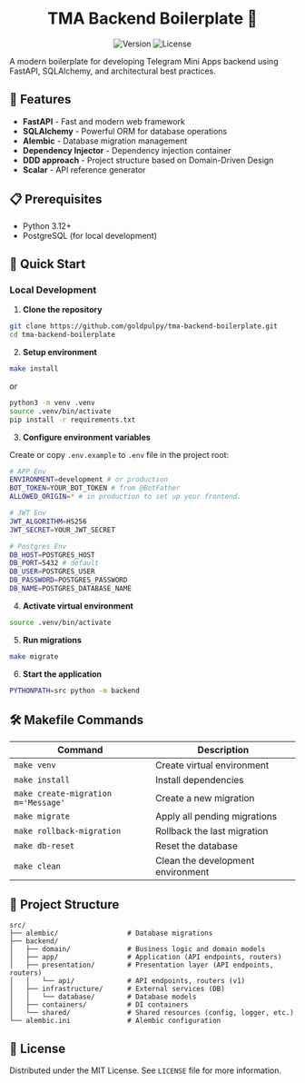 <div align="center">
  <h1>TMA Backend Boilerplate 🚀</h1>

![Version](https://img.shields.io/badge/version-1.0.0-blue.svg)
![License](https://img.shields.io/badge/license-MIT-green.svg)

</div>

A modern boilerplate for developing Telegram Mini Apps backend using FastAPI, SQLAlchemy, and architectural best practices.

## 🌟 Features

- **FastAPI** - Fast and modern web framework
- **SQLAlchemy** - Powerful ORM for database operations
- **Alembic** - Database migration management
- **Dependency Injector** - Dependency injection container
- **DDD approach** - Project structure based on Domain-Driven Design
- **Scalar** - API reference generator

## 📋 Prerequisites

- Python 3.12+
- PostgreSQL (for local development)

## 🚀 Quick Start

### Local Development

1. **Clone the repository**

```bash
git clone https://github.com/goldpulpy/tma-backend-boilerplate.git
cd tma-backend-boilerplate
```

2. **Setup environment**

```bash
make install
```

or

```bash
python3 -m venv .venv
source .venv/bin/activate
pip install -r requirements.txt
```

3. **Configure environment variables**

Create or copy `.env.example` to `.env` file in the project root:

```bash
# APP Env
ENVIRONMENT=development # or production
BOT_TOKEN=YOUR_BOT_TOKEN # from @BotFather
ALLOWED_ORIGIN=* # in production to set up your frontend.

# JWT Env
JWT_ALGORITHM=HS256
JWT_SECRET=YOUR_JWT_SECRET

# Postgres Env
DB_HOST=POSTGRES_HOST
DB_PORT=5432 # default
DB_USER=POSTGRES_USER
DB_PASSWORD=POSTGRES_PASSWORD
DB_NAME=POSTGRES_DATABASE_NAME
```

4. **Activate virtual environment**

```bash
source .venv/bin/activate
```

5. **Run migrations**

```bash
make migrate
```

6. **Start the application**

```bash
PYTHONPATH=src python -m backend
```

## 🛠️ Makefile Commands

| Command                             | Description                       |
| ----------------------------------- | --------------------------------- |
| `make venv`                         | Create virtual environment        |
| `make install`                      | Install dependencies              |
| `make create-migration m='Message'` | Create a new migration            |
| `make migrate`                      | Apply all pending migrations      |
| `make rollback-migration`           | Rollback the last migration       |
| `make db-reset`                     | Reset the database                |
| `make clean`                        | Clean the development environment |

## 📁 Project Structure

```
src/
├── alembic/                 # Database migrations
├── backend/
│   ├── domain/              # Business logic and domain models
│   ├── app/                 # Application (API endpoints, routers)
│   ├── presentation/        # Presentation layer (API endpoints, routers)
│   │   └── api/             # API endpoints, routers (v1)
│   ├── infrastructure/      # External services (DB)
│   │   └── database/        # Database models
│   ├── containers/          # DI containers
│   └── shared/              # Shared resources (config, logger, etc.)
└── alembic.ini              # Alembic configuration
```

## 📄 License

Distributed under the MIT License. See `LICENSE` file for more information.
